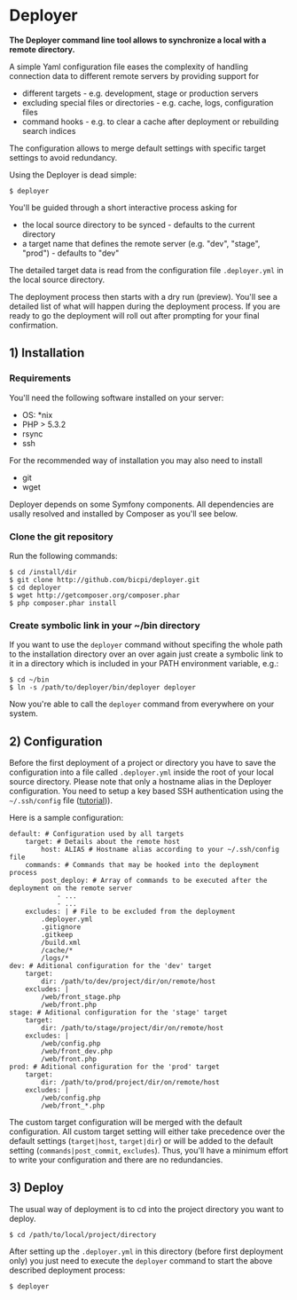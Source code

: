 # Deployer

**The Deployer command line tool allows to synchronize a local with a remote directory.**

A simple Yaml configuration file eases the complexity of handling connection data to
different remote servers by providing support for

* different targets - e.g. development, stage or production servers
* excluding special files or directories - e.g. cache, logs, configuration files
* command hooks - e.g. to clear a cache after deployment or rebuilding search indices

The configuration allows to merge default settings with specific target settings to avoid
redundancy.

Using the Deployer is dead simple:

    $ deployer

You'll be guided through a short interactive process asking for

* the local source directory to be synced - defaults to the current directory
* a target name that defines the remote server (e.g. "dev", "stage", "prod") - defaults to "dev"

The detailed target data is read from the configuration file `.deployer.yml` in the local source
directory.

The deployment process then starts with a dry run (preview). You'll see a detailed list of what will
happen during the deployment process. If you are ready to go the deployment will roll out after prompting
for your final confirmation.

## 1) Installation

### Requirements

You'll need the following software installed on your server:

* OS: *nix
* PHP > 5.3.2
* rsync
* ssh

For the recommended way of installation you may also need to install
* git
* wget

Deployer depends on some Symfony components. All dependencies are usally resolved and installed by Composer
as you'll see below.

### Clone the git repository

Run the following commands:

    $ cd /install/dir
    $ git clone http://github.com/bicpi/deployer.git
    $ cd deployer
    $ wget http://getcomposer.org/composer.phar
    $ php composer.phar install

### Create symbolic link in your ~/bin directory

If you want to use the `deployer` command without specifing the whole path to the installation
directory over an over again just create a symbolic link to it in a directory which is included
in your PATH environment variable, e.g.:

    $ cd ~/bin
    $ ln -s /path/to/deployer/bin/deployer deployer

Now you're able to call the `deployer` command from everywhere on your system.

## 2) Configuration

Before the first deployment of a project or directory you have to save the configuration into a
file called `.deployer.yml` inside the root of your local source directory. Please note that only
a hostname alias in the Deployer configuration. You need to setup a key based SSH authentication
using the `~/.ssh/config` file ([tutorial](http://nerderati.com/2011/03/simplify-your-life-with-an-ssh-config-file))).

Here is a sample configuration:

    default: # Configuration used by all targets
        target: # Details about the remote host
            host: ALIAS # Hostname alias according to your ~/.ssh/config file
        commands: # Commands that may be hooked into the deployment process
            post_deploy: # Array of commands to be executed after the deployment on the remote server
                - ...
                - ...
        excludes: | # File to be excluded from the deployment
            .deployer.yml
            .gitignore
            .gitkeep
            /build.xml
            /cache/*
            /logs/*
    dev: # Aditional configuration for the 'dev' target
        target:
            dir: /path/to/dev/project/dir/on/remote/host
        excludes: |
            /web/front_stage.php
            /web/front.php
    stage: # Aditional configuration for the 'stage' target
        target:
            dir: /path/to/stage/project/dir/on/remote/host
        excludes: |
            /web/config.php
            /web/front_dev.php
            /web/front.php
    prod: # Aditional configuration for the 'prod' target
        target:
            dir: /path/to/prod/project/dir/on/remote/host
        excludes: |
            /web/config.php
            /web/front_*.php

The custom target configuration will be merged with the default configuration. All custom target setting
will either take precedence over the default settings (`target|host`, `target|dir`) or will be added to
the default setting (`commands|post_commit`, `excludes`). Thus, you'll have a minimum effort to write your
configuration and there are no redundancies.

## 3) Deploy

The usual way of deployment is to cd into the project directory you want to deploy.

    $ cd /path/to/local/project/directory

After setting up the `.deployer.yml` in this directory (before first deployment only) you just need to
execute the `deployer` command to start the above described deployment process:

    $ deployer
